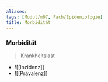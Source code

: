 ```yaml
---
aliases: 
tags: [Modul/m07, Fach/Epidemiologie]
title: Morbidität
---
```

### Morbidität
> Krankheitslast
- ![[Inzidenz]]
- ![[Prävalenz]]